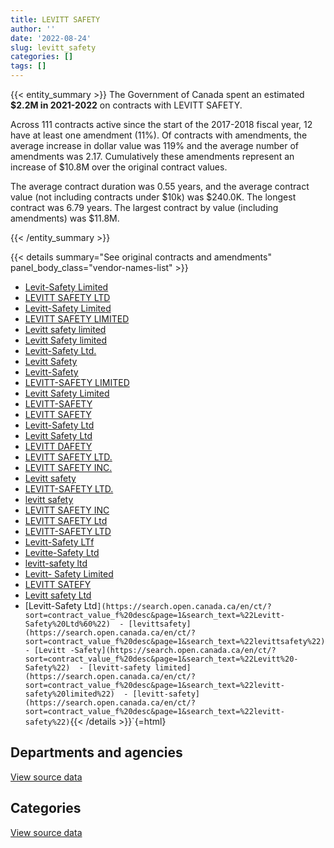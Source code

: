 ```yaml
---
title: LEVITT SAFETY
author: ''
date: '2022-08-24'
slug: levitt_safety
categories: []
tags: []
---
```


<script src="/rmarkdown-libs/htmlwidgets/htmlwidgets.js"></script>
<link href="/rmarkdown-libs/datatables-css/datatables-crosstalk.css" rel="stylesheet" />
<script src="/rmarkdown-libs/datatables-binding/datatables.js"></script>
<script src="/rmarkdown-libs/jquery/jquery-3.6.0.min.js"></script>
<link href="/rmarkdown-libs/dt-core-bootstrap/css/dataTables.bootstrap.min.css" rel="stylesheet" />
<link href="/rmarkdown-libs/dt-core-bootstrap/css/dataTables.bootstrap.extra.css" rel="stylesheet" />
<script src="/rmarkdown-libs/dt-core-bootstrap/js/jquery.dataTables.min.js"></script>
<script src="/rmarkdown-libs/dt-core-bootstrap/js/dataTables.bootstrap.min.js"></script>
<link href="/rmarkdown-libs/crosstalk/css/crosstalk.min.css" rel="stylesheet" />
<script src="/rmarkdown-libs/crosstalk/js/crosstalk.min.js"></script>
<script src="/rmarkdown-libs/htmlwidgets/htmlwidgets.js"></script>
<link href="/rmarkdown-libs/datatables-css/datatables-crosstalk.css" rel="stylesheet" />
<script src="/rmarkdown-libs/datatables-binding/datatables.js"></script>
<script src="/rmarkdown-libs/jquery/jquery-3.6.0.min.js"></script>
<link href="/rmarkdown-libs/dt-core-bootstrap/css/dataTables.bootstrap.min.css" rel="stylesheet" />
<link href="/rmarkdown-libs/dt-core-bootstrap/css/dataTables.bootstrap.extra.css" rel="stylesheet" />
<script src="/rmarkdown-libs/dt-core-bootstrap/js/jquery.dataTables.min.js"></script>
<script src="/rmarkdown-libs/dt-core-bootstrap/js/dataTables.bootstrap.min.js"></script>
<link href="/rmarkdown-libs/crosstalk/css/crosstalk.min.css" rel="stylesheet" />
<script src="/rmarkdown-libs/crosstalk/js/crosstalk.min.js"></script>

{{< entity_summary >}}
The Government of Canada spent an estimated **\$2.2M in 2021-2022** on contracts with LEVITT SAFETY.

Across 111 contracts active since the start of the 2017-2018 fiscal year, 12 have at least one amendment (11%). Of contracts with amendments, the average increase in dollar value was 119% and the average number of amendments was 2.17. Cumulatively these amendments represent an increase of \$10.8M over the original contract values.

The average contract duration was 0.55 years, and the average contract value (not including contracts under \$10k) was \$240.0K. The longest contract was 6.79 years. The largest contract by value (including amendments) was \$11.8M.

{{< /entity_summary >}}

{{< details summary="See original contracts and amendments" panel_body_class="vendor-names-list" >}}
- [Levit-Safety Limited](https://search.open.canada.ca/en/ct/?sort=contract_value_f%20desc&page=1&search_text=%22Levit-Safety%20Limited%22)
- [LEVITT SAFETY LTD](https://search.open.canada.ca/en/ct/?sort=contract_value_f%20desc&page=1&search_text=%22LEVITT%20SAFETY%20LTD%22)
- [Levitt-Safety Limited](https://search.open.canada.ca/en/ct/?sort=contract_value_f%20desc&page=1&search_text=%22Levitt-Safety%20Limited%22)
- [LEVITT SAFETY LIMITED](https://search.open.canada.ca/en/ct/?sort=contract_value_f%20desc&page=1&search_text=%22LEVITT%20SAFETY%20LIMITED%22)
- [Levitt safety limited](https://search.open.canada.ca/en/ct/?sort=contract_value_f%20desc&page=1&search_text=%22Levitt%20safety%20limited%22)
- [Levitt Safety limited](https://search.open.canada.ca/en/ct/?sort=contract_value_f%20desc&page=1&search_text=%22Levitt%20Safety%20limited%22)
- [Levitt-Safety Ltd.](https://search.open.canada.ca/en/ct/?sort=contract_value_f%20desc&page=1&search_text=%22Levitt-Safety%20Ltd.%22)
- [Levitt Safety](https://search.open.canada.ca/en/ct/?sort=contract_value_f%20desc&page=1&search_text=%22Levitt%20Safety%22)
- [Levitt-Safety](https://search.open.canada.ca/en/ct/?sort=contract_value_f%20desc&page=1&search_text=%22Levitt-Safety%22)
- [LEVITT-SAFETY LIMITED](https://search.open.canada.ca/en/ct/?sort=contract_value_f%20desc&page=1&search_text=%22LEVITT-SAFETY%20LIMITED%22)
- [Levitt Safety Limited](https://search.open.canada.ca/en/ct/?sort=contract_value_f%20desc&page=1&search_text=%22Levitt%20Safety%20Limited%22)
- [LEVITT-SAFETY](https://search.open.canada.ca/en/ct/?sort=contract_value_f%20desc&page=1&search_text=%22LEVITT-SAFETY%22)
- [LEVITT SAFETY](https://search.open.canada.ca/en/ct/?sort=contract_value_f%20desc&page=1&search_text=%22LEVITT%20SAFETY%22)
- [Levitt-Safety Ltd](https://search.open.canada.ca/en/ct/?sort=contract_value_f%20desc&page=1&search_text=%22Levitt-Safety%20Ltd%22)
- [Levitt Safety Ltd](https://search.open.canada.ca/en/ct/?sort=contract_value_f%20desc&page=1&search_text=%22Levitt%20Safety%20Ltd%22)
- [LEVITT DAFETY](https://search.open.canada.ca/en/ct/?sort=contract_value_f%20desc&page=1&search_text=%22LEVITT%20DAFETY%22)
- [LEVITT SAFETY LTD.](https://search.open.canada.ca/en/ct/?sort=contract_value_f%20desc&page=1&search_text=%22LEVITT%20SAFETY%20LTD.%22)
- [LEVITT SAFETY INC.](https://search.open.canada.ca/en/ct/?sort=contract_value_f%20desc&page=1&search_text=%22LEVITT%20SAFETY%20INC.%22)
- [Levitt safety](https://search.open.canada.ca/en/ct/?sort=contract_value_f%20desc&page=1&search_text=%22Levitt%20safety%22)
- [LEVITT-SAFETY LTD.](https://search.open.canada.ca/en/ct/?sort=contract_value_f%20desc&page=1&search_text=%22LEVITT-SAFETY%20LTD.%22)
- [levitt safety](https://search.open.canada.ca/en/ct/?sort=contract_value_f%20desc&page=1&search_text=%22levitt%20safety%22)
- [LEVITT SAFETY INC](https://search.open.canada.ca/en/ct/?sort=contract_value_f%20desc&page=1&search_text=%22LEVITT%20SAFETY%20INC%22)
- [LEVITT SAFETY Ltd](https://search.open.canada.ca/en/ct/?sort=contract_value_f%20desc&page=1&search_text=%22LEVITT%20SAFETY%20Ltd%22)
- [LEVITT-SAFETY LTD](https://search.open.canada.ca/en/ct/?sort=contract_value_f%20desc&page=1&search_text=%22LEVITT-SAFETY%20LTD%22)
- [Levitt-Safety LTf](https://search.open.canada.ca/en/ct/?sort=contract_value_f%20desc&page=1&search_text=%22Levitt-Safety%20LTf%22)
- [Levitte-Safety Ltd](https://search.open.canada.ca/en/ct/?sort=contract_value_f%20desc&page=1&search_text=%22Levitte-Safety%20Ltd%22)
- [levitt-safety ltd](https://search.open.canada.ca/en/ct/?sort=contract_value_f%20desc&page=1&search_text=%22levitt-safety%20ltd%22)
- [Levitt- Safety Limited](https://search.open.canada.ca/en/ct/?sort=contract_value_f%20desc&page=1&search_text=%22Levitt-%20Safety%20Limited%22)
- [LEVITT SATEFY](https://search.open.canada.ca/en/ct/?sort=contract_value_f%20desc&page=1&search_text=%22LEVITT%20SATEFY%22)
- [Levitt safety Ltd](https://search.open.canada.ca/en/ct/?sort=contract_value_f%20desc&page=1&search_text=%22Levitt%20safety%20Ltd%22)
- \[Levitt-Safety Ltd`](https://search.open.canada.ca/en/ct/?sort=contract_value_f%20desc&page=1&search_text=%22Levitt-Safety%20Ltd%60%22)  - [levittsafety](https://search.open.canada.ca/en/ct/?sort=contract_value_f%20desc&page=1&search_text=%22levittsafety%22)  - [Levitt -Safety](https://search.open.canada.ca/en/ct/?sort=contract_value_f%20desc&page=1&search_text=%22Levitt%20-Safety%22)  - [levitt-safety limited](https://search.open.canada.ca/en/ct/?sort=contract_value_f%20desc&page=1&search_text=%22levitt-safety%20limited%22)  - [levitt-safety](https://search.open.canada.ca/en/ct/?sort=contract_value_f%20desc&page=1&search_text=%22levitt-safety%22)`{{\< /details \>}}\`{=html}

## Departments and agencies

<div id="htmlwidget-1" style="width:100%;height:auto;" class="datatables html-widget"></div>
<script type="application/json" data-for="htmlwidget-1">{"x":{"style":"bootstrap","filter":"none","vertical":false,"data":[["<a href=\"/departments/cfia-acia/\">Canadian Food Inspection Agency<\/a>","<a href=\"/departments/csc-scc/\">Correctional Service of Canada<\/a>","<a href=\"/departments/dfo-mpo/\">Fisheries and Oceans Canada<\/a>","<a href=\"/departments/dnd-mdn/\">National Defence<\/a>","<a href=\"/departments/ec/\">Environment and Climate Change Canada<\/a>","<a href=\"/departments/hc-sc/\">Health Canada<\/a>","<a href=\"/departments/isc-sac/\">Indigenous Services Canada<\/a>","<a href=\"/departments/nrc-cnrc/\">National Research Council Canada<\/a>","<a href=\"/departments/pc/\">Parks Canada<\/a>","<a href=\"/departments/pwgsc-tpsgc/\">Public Services and Procurement Canada<\/a>","<a href=\"/departments/rcmp-grc/\">Royal Canadian Mounted Police<\/a>","<a href=\"/departments/statcan/\">Statistics Canada<\/a>"],[null,136198.1,292129.29,3837257.09,null,99913.37,null,13228.68,null,49584.4,776680.01,null],[null,62340.56,32564.2,2997683.58,5332.16,null,16690.77,27189.72,null,null,297127.26,null],[null,null,null,2732468.96,64386.79,null,32321.82,25223.24,417.03,null,974933.16,21188.68],[17586.59,420365.14,96317.35,1125302.94,null,41604.76,null,27469.38,7248.37,null,464001.49,null]],"container":"<table class=\"table table-striped table-hover row-border order-column display\">\n  <thead>\n    <tr>\n      <th>Department<\/th>\n      <th>2018-2019<\/th>\n      <th>2019-2020<\/th>\n      <th>2020-2021<\/th>\n      <th>2021-2022<\/th>\n    <\/tr>\n  <\/thead>\n<\/table>","options":{"order":[[4,"desc"]],"pageLength":10,"autoWidth":true,"columnDefs":[{"targets":1,"render":"function(data, type, row, meta) {\n    return type !== 'display' ? data : DTWidget.formatCurrency(data, \"$\", 2, 3, \",\", \".\", true, null);\n  }"},{"targets":2,"render":"function(data, type, row, meta) {\n    return type !== 'display' ? data : DTWidget.formatCurrency(data, \"$\", 2, 3, \",\", \".\", true, null);\n  }"},{"targets":3,"render":"function(data, type, row, meta) {\n    return type !== 'display' ? data : DTWidget.formatCurrency(data, \"$\", 2, 3, \",\", \".\", true, null);\n  }"},{"targets":4,"render":"function(data, type, row, meta) {\n    return type !== 'display' ? data : DTWidget.formatCurrency(data, \"$\", 2, 3, \",\", \".\", true, null);\n  }"},{"width":"16%","targets":[1,2,3,4]},{"className":"dt-right","targets":[1,2,3,4]}],"orderClasses":false}},"evals":["options.columnDefs.0.render","options.columnDefs.1.render","options.columnDefs.2.render","options.columnDefs.3.render"],"jsHooks":[]}</script>
<p class="text-right">
<a href="https://github.com/GoC-Spending/contracts-data/tree/main/data/out/vendors/levitt_safety/summary_by_fiscal_year_by_department.csv" class="source-data-link btn btn-link">View source data</a>
</p>

## Categories

<div id="htmlwidget-2" style="width:100%;height:auto;" class="datatables html-widget"></div>
<script type="application/json" data-for="htmlwidget-2">{"x":{"style":"bootstrap","filter":"none","vertical":false,"data":[["<a href=\"/categories/1_facilities_and_construction/\">Facilities and construction<\/a>","<a href=\"/categories/11_defence/\">Defence<\/a>","<a href=\"/categories/2_professional_services/\">Professional services<\/a>","<a href=\"/categories/3_information_technology/\">Information technology<\/a>","<a href=\"/categories/4_medical/\">Medical<\/a>","<a href=\"/categories/6_industrial_products_and_services/\">Industrial products and services<\/a>","<a href=\"/categories/9_human_capital/\">Human capital<\/a>"],[110518.42,1054675.37,null,736876.23,17315.83,3266891.63,18713.46],[12205.99,63837.99,null,5402.17,51466.91,3268793.31,37221.89],[null,11532.87,null,143657.38,57545.06,3615656.93,22547.44],[null,77690.91,2205.23,23855.77,103930.86,1977040.15,15173.1]],"container":"<table class=\"table table-striped table-hover row-border order-column display\">\n  <thead>\n    <tr>\n      <th>Category<\/th>\n      <th>2018-2019<\/th>\n      <th>2019-2020<\/th>\n      <th>2020-2021<\/th>\n      <th>2021-2022<\/th>\n    <\/tr>\n  <\/thead>\n<\/table>","options":{"order":[[4,"desc"]],"dom":"t","pageLength":30,"autoWidth":true,"columnDefs":[{"targets":1,"render":"function(data, type, row, meta) {\n    return type !== 'display' ? data : DTWidget.formatCurrency(data, \"$\", 2, 3, \",\", \".\", true, null);\n  }"},{"targets":2,"render":"function(data, type, row, meta) {\n    return type !== 'display' ? data : DTWidget.formatCurrency(data, \"$\", 2, 3, \",\", \".\", true, null);\n  }"},{"targets":3,"render":"function(data, type, row, meta) {\n    return type !== 'display' ? data : DTWidget.formatCurrency(data, \"$\", 2, 3, \",\", \".\", true, null);\n  }"},{"targets":4,"render":"function(data, type, row, meta) {\n    return type !== 'display' ? data : DTWidget.formatCurrency(data, \"$\", 2, 3, \",\", \".\", true, null);\n  }"},{"width":"16%","targets":[1,2,3,4]},{"className":"dt-right","targets":[1,2,3,4]}],"orderClasses":false,"lengthMenu":[10,25,30,50,100]}},"evals":["options.columnDefs.0.render","options.columnDefs.1.render","options.columnDefs.2.render","options.columnDefs.3.render"],"jsHooks":[]}</script>
<p class="text-right">
<a href="https://github.com/GoC-Spending/contracts-data/tree/main/data/out/vendors/levitt_safety/summary_by_fiscal_year_by_category.csv" class="source-data-link btn btn-link">View source data</a>
</p>
